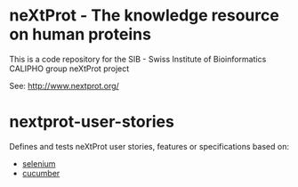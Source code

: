 # neXtProt - The knowledge resource on human proteins

This is a code repository for the SIB - Swiss Institute of Bioinformatics CALIPHO group neXtProt project

See: http://www.nextprot.org/

# nextprot-user-stories

Defines and tests neXtProt user stories, features or specifications based on:

- [selenium](http://docs.seleniumhq.org/)
- [cucumber](https://cucumber.io/)

